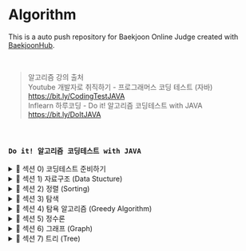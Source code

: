 # Algorithm
This is a auto push repository for Baekjoon Online Judge created with [BaekjoonHub](https://github.com/BaekjoonHub/BaekjoonHub).

<br>

> 알고리즘 강의 출처 <br> 
Youtube 개발자로 취직하기 - 프로그래머스 코딩 테스트 (자바) https://bit.ly/CodingTestJAVA  <br>
Inflearn 하루코딩 - Do it! 알고리즘 코딩테스트 with JAVA https://bit.ly/DoItJAVA 

<br>

### `Do it! 알고리즘 코딩테스트 with JAVA`

<details>
  
  <summary> 📌 섹션 0) 코딩테스트 준비하기 </summary>
  
  * #### `시간복잡도`
    * 보통 코딩테스트 문제는 시간 제한이 있다 (1~2초 내외)
    * 1초당 1억 번의 연산을 한 다고 대략 가정하면 되고, 최악의 연산 시간 (빅오표기법) 이 시간 제한 안에 수행될 수 있도록 문제 풀이를 진행해야 한다
    * 연산 횟수를 구하는 공식 : 알고리즘 시간 복잡도 X 데이터의 크기
    * 상수는 시간복잡도에서 제외하고, 가장 많이 중첩된 반복문 (ex. 이중, 3중 for문...) 이 수행시간이 제일 길기 때문에 시간복잡도의 기준으로 삼는다
    * 코테 문제를 한 번에 맞추면 정말 행운이지만, 문제가 틀렸다면, 1️⃣ 알맞은 알고리즘을 선택했는지 2️⃣ 비효율적인 로직이 쓰였는지, 어떻게 효율적으로 바꿀지 를 중심으로 고민할 것

  <br>
  
  * #### `디버깅`
    * 문제 풀다가 흠... 긴가민가 하는 부분에 디버깅을 찍고 돌려보자 (처음에는 로그를 찍는게 더 편하다고 생각하겠지만 디버깅이 더 괜찮대요)
    * 반복문에서 인덱스 범위 지정 오류 찾아보기
    * 잘못된 변수 사용 오류 찾아보기
    * 자료형 범위 오류 찾아보기 (int 형을 사용했는데 이상하게 음수가 나온다면 long 으로 바꿔보자, 이런 일이 꽤 빈번하게 발생하기 때문에 아예 초장부터 long으로 선언하고 문제 푸는게 정신건강에 이로울 수 있다)

</details>


<details>

  <summary> 📌 섹션 1) 자료구조 (Data Stucture) </summary>

  * #### `배열` 
    * 배열은 메모리의 연속 공간에 값이 채워져 있는 형태의 자료구조, 배열의 값은 인덱스를 통해 참조할 수 있으며, 선언한 자료형의 값만 저장할 수 있다.
    * 인덱스를 사용하여 값에 바로 접근할 수 있다.
    * 새로운 값을 삽입하거나 특정 인덱스에 있는 값을 삭제하기 어렵다. 값을 삽입하거나 삭제하려면 해당 인덱스 주변에 있는 값을 이동시키는 과정이 필요하다.
    * 배열의 크기는 선언할 때 지정할 수 있으며, 한 번 선언하면 크기를 늘리거나 줄일 수 없다.
    * 구조가 간단한 편 ➡️ 코테에서 많이 사용함

  <br>
  
  * #### `리스트` 
    * 리스트는 값과 포인터를 묶은 노드(값, 포인터를 쌍으로 갖는 기초 단위) 라는 것을 포인터로 연결한 자료구조다.
    * 인텍스가 없으므로 값에 접근하려면 Head 포인터부터 순서대로 접근해야 한다. ➡️ 값에 접근하는 속도가 느리다
    * 포인터로 연결되어 있으므로 데이터를 삽입하거나 삭제하는 연산 속도가 빠르다.
    * 선언할 때 크기를 별도로 지정하지 않아도 된다. ➡️ 리스트의 크기는 정해져 있지 않으며, 크기가 변하기 쉬운 데이터를 다룰 때 적절하다!
    * 포인터를 저장할 공간이 필요하므로, 배열보다는 구조가 복잡하다
    * 구현되어있는 ArrayList, LinkedList는 삽입, 삭제, 접근이 내부적으로 지원되기 때문에, 쌩 리스트를 구현하는 경우는 거의 없음 (쌩 리스트를 구현하는건 난이도가 상당히 높음)

  <br>
  
  * #### `구간 합` 
    * 구간 합은 합 배열을 이용하여 시간 복잡도를 더 줄이기 위해 사용하는 특수한 목적의 알고리즘이다.
    * <img width="404" alt="image" src="https://github.com/chujaeyeong/Algorithm/assets/123634960/97c6e441-36dd-472d-8d05-3c520c991e28">

    * 합 배열 S를 만드는 공식 : S[i] = S[i-1] + A[i]

    <br>

    * <img width="404" alt="image" src="https://github.com/chujaeyeong/Algorithm/assets/123634960/73367c95-5cbc-496e-9e44-21a423927ba4">

    * i에서 j까지의 구간 합을 구하는 공식 : S[j] - S[i-1]
   
  <br>

  * #### `투 포인터` 
    * 투포인터의 이동 원칙
    * 번호의 합이 M보다 크므로 큰 번호 index 를 내린다 : A[i] + A[j] > M일 때, j--;
    * 번호의 합이 M보다 작으므로 작은 번호 index를 올린다 : A[i] + A[j] < M일 때, i++;
    * 양쪽 포인터를 모두 이동시키고 count를 증가시킨다 : A[i] + A[j] == M일 때, i++; j--; count++;

  <br>

  * #### `슬라이딩 윈도우` 
    * 시간복잡도가 O(n) 이라 주어진 문제의 max값이 클 때 유용하게 사용할 수 있음.
    * 크기가 정해진 부분 문자열 (윈도우) 를 이동시키면서, 크기를 유지한 상태로 윈도우를 이동시키면서 조건에 맞는지 탐색하는 방법
    * <img width="506" alt="image" src="https://github.com/chujaeyeong/Algorithm/assets/123634960/62a62241-25e8-41e7-b294-a4c823e71b8f">

  <br>

  * #### `스택과 큐` 
    * 스택 : 삽입과 삭제 연산이 후입선출(LIFO)로 이루어져있는 자료구조로, 삽입과 삭제가 한 쪽에서만 일어나는 특징을 가짐
    * 스택은 깊이 우선 탐색 (DFS), 백트래킹 종류의 코테에서 효과적임. 후입선출은 개념 자체가 재귀 함수 알고리즘 원리와 일맥상통함 
      * top : 삽입과 삭제가 일어나는 위치
      * push : top 위치에 현재 있는 데이터를 삭제하고 확인하는 연산
      * peek : top 위치에 현재 있는 데이터를 단순 확인하는 연산
    * 큐 : 삽입 삭제 연산이 선입선출(FIFO)로 이루어져있는 자료구조로, 스택과는 다르게 삽입과 삭제가 양방향에서 일어나는 특징을 가짐
    * 큐는 너비 우선 탐색 (BFS) 에서 자주 사용하는 연산임
      * rear :큐에서 가장 끝 데이터를 가리키는 영역
      * front : 큐에서 가장 앞의 데이터를 가리키는 영역
      * add : rear 부분에 새로운 데이터를 삽입하는 연산
      * poll : front 부분에 있는 데이터를 삭제하고 확인하는 연산
      * peek : front에 있는 데이터를 확인할 때 사용하는 연산
    * 우선순위 큐도 있음 (들어간 순서와 산관 없이 우선순위가 높은 데이터가 먼저 나오는 자료구조, 큐 설정에 따라 front에 항상 최댓값 또는 최솟값이 위치함. 일반적으로 힙(heap, 트리 종류 中 1)을 이용해 구현)

</details>


<details>

  <summary> 📌 섹션 2) 정렬 (Sorting) </summary>

  * #### `버블 정렬 (Bubble Sort)`
    * 인접한 두 개의 데이터 크기를 비교해 정렬하는 방법
    * 간단하게 구현할 수는 있지만, 시간복잡도는 O(n²) 으로, 다른 정렬 알고리즘보다 속도가 느린 편
    * <img width="781" alt="image" src="https://github.com/chujaeyeong/Algorithm/assets/123634960/2fcfd32d-3a20-41b1-8f97-3fc436bc1179">

    * 그림과 같이 루프를 돌면서 인접한 데이터 간의 swap 연산으로 정렬함
    * 만약 특정한 루프의 전체 영역에서 swap이 한 번도 발생하지 않았다면, 그 영역 뒤에 있는 데이터가 모두 정렬되었다는 뜻이므로 프로세스를 종료해도 된다.
   
  <br>

  * #### `선택 정렬 (Selection Sort)`
    * 대상 데이터에서 최대나 최소 데이터를 데이터가 나열된 순으로 찾아가며 선택하는 방법
    * 선택 정렬은 구현 방법이 복잡하고, 시간 복잡도도 O(n²)으로 효율적이지 않아 코딩테스트에서는 많이 사용하지 않지만, 이를 응용하는 문제가 나올 수 있고 기술면접에서 간간히 물어봄
    * <img width="432" alt="image" src="https://github.com/chujaeyeong/Algorithm/assets/123634960/4442d2e7-2941-411d-932b-bbcac1f11c5e"> 

    * 남은 정렬 부분에서 최솟값 또는 최댓값을 찾는다 ➡️ 남은 정렬 부분에서 가장 앞에 있는 데이터와 선택된 데이터를 swap 한다 ➡️
      가장 앞에 있는 데이터의 위치를 변경해(index++) 남은 정렬 부분의 번위를 축소한다 ➡️ 전체 데이터 크기만큼 index가 커질 때까지, 즉 남은 정렬 부분이 없을 때까지 반복한다

  <br>

  * #### `삽입 정렬 (Insertion Sort)`
    * 이미 정렬된 데이터 범위에 정렬되지 않은 데이터를 적절한 위치에 삽입시켜 정렬하는 방법
    * 시간 복잡도는 버블정렬, 선택정렬과 동일하게 O(n²)으로 느린 편이지만, 구현하기 쉬운 편 (시간복잡도가 느려서 코테에서 자주 사용하지는 않는 정렬이지만 면접때 정렬 관련된 질문 나오는거에 대비해서 알아두면 좋다)
    * <img width="757" alt="image" src="https://github.com/chujaeyeong/Algorithm/assets/123634960/bcaa3e60-133f-4046-8609-d8db6c1a00de"> 

    * 선택 데이터를 현재 정렬된 데이터 범위 내에서 적절한 위치의 삽입하는 것이 삽입 정렬의 전부다
    * 현재 index에 있는 데이터 값을 선택한다 ➡️ 현재 선택한 데이터가 정렬된 데이터 범위에 삽입될 위치를 탐색한다 ➡️ 삽입 위치부터 index에 있는 위치까지 shift 연산을 수행한다
       ➡️ 전체 데이터의 크기만큼 index가 커질 때까지, 즉 선택할 데이터가 없을 떄까지 반복한다
    * 적절한 삽입 위치를 탐색하는 부분에서 이진 탐색 등과 같은 탐색 알고리즘을 사용하면 시간 복잡도를 줄일 수 있음!
  
  <br>
  
  * #### `퀵 정렬 (Quick Sort)`
    * 기준값 (pivort) 을 선정해 해당 값보다 작은 데이터와 큰 데이터로 분류하는 것을 반복해 정렬하는 알고리즘
    * 기준값이 어떻게 선정되는지가 시간 복잡도에 많은 영향을 미치고, 평균 시간 복잡도는 O(nlogn)이며 최악의 경우에는 시간 복잡도가 O(n²)이 됨
    * <img width="429" alt="image" src="https://github.com/chujaeyeong/Algorithm/assets/123634960/fcb767f9-8ce0-41c8-91ba-f962e1262a9e">
    * <img width="739" alt="image" src="https://github.com/chujaeyeong/Algorithm/assets/123634960/d91a2127-bb15-429b-bc1e-f6a79b0066ea">

    * pivort 선정을 운에 맡겨야되서 평균 시간 복잡도랑 최악 시간복잡도 차이가 심한 정렬이지만, 평균 시간 복잡도는 나름 준수한 편으로 코테에서는 종종 응용하는편 (재귀함수 활용)

  <br>
  
  * #### `병합 정렬 (Merge Sort)`
    * 분할 정복 (divide and conquer) 방식을 사용해서 데이터를 분할하고, 분할한 집합을 정렬하며 합치는 알고리즘, 시간 복잡도는 O(nlogn) 으로 준수한 편이다
    * <img width="346" alt="image" src="https://github.com/chujaeyeong/Algorithm/assets/123634960/444bc65b-03b6-4388-8804-0ec3a57feaeb">

    * 병합 정렬은 2개의 그룹을 병합하는 원리라는걸 꼭 숙지할 것 (투 포인터 활용, 앞 그룹은 정렬 시켜놓고 포인터 주고, 뒷 그룹은 정렬 안 되어있는 상태에서 병합 정렬을 쓰는 것)
  
  <br>
  
  * #### `기수 정렬 (Redix Sort)`
    * 기수 정렬은 값을 비교하지 않는 특이한 정렬
    * 값을 놓고 비교할 자릿수를 정한 다음, 해당 자릿수만 비교하는 정렬, 시간 복잡도는 O(kn) 이다 (여기서 k는 자릿수를 의미함)
    * 데이터가 굉장히 많은데, 각 데이터의 자릿수가 길지 않다면 시간 복잡도가 낮은 편이라 써먹어도 괜찮은 정렬임
    * 기수 정렬은 10개의 큐를 이용하는데, 각 큐는 값의 자릿수를 대표함 (0~9)
    * <img width="668" alt="image" src="https://github.com/chujaeyeong/Algorithm/assets/123634960/c4e5952f-0661-4cbe-b2f1-3e54a1142ff1"> 

</details>
    

<details>
  
  <summary> 📌 섹션 3) 탐색 </summary>

  * #### `DFS (깊이 우선 탐색)` 
    * 깊이 우선 탐색 (DFS : depth-first search) 은 그래프 완전 탐색 기법 중 하나이며, 그래프의 시작 노드에서 출발하여 탐색할 한 쪽 분기를 정하여 최대 깊이까지 탐색을 마친 후 다른 쪽 분기로 이동하여 다시 탐색을 수행하는 알고리즘이다
    * 재귀 함수르 구현하고, 스택 자료구조를 이용한다 (FILO)
    * 시간 복잡도는 O(V + E) (여기서 V : 노드 수 / E : 엣지 수 이다.)
    * DFS은 실제 구현 시 재귀함수를 이용하므로, 스택 오버플로에 유의해야함.
    * DFS는 한 번 방문한 노드를 다시 방문하면 안 되므로, 노드 방문 여부를 체크할 배열이 필요
    * <img width="796" alt="image" src="https://github.com/chujaeyeong/Algorithm/assets/123634960/eb8c56ef-d583-46fd-bba6-c8e21fe70050">
    * <img width="796" alt="image" src="https://github.com/chujaeyeong/Algorithm/assets/123634960/c174e576-08b8-4149-b665-6e3e78018c47">
    * <img width="796" alt="image" src="https://github.com/chujaeyeong/Algorithm/assets/123634960/52c51a6b-a9ae-4403-90d0-6cb159c434d1">

  <br>

  * #### `BFS (너비 우선 탐색)` 
    * 너비 우선 탐색 (BFS : breadth-first search) 도 DFS 와 동일하게 그래프를 완전 탐색하는 방법 중 하나고, 시작 노드에서 출발해 시작 노드를 기준으로 가까운 노드를 먼저 방문하면서 탐색하는 알고리즘이다
    * 선입선출 (FIFO) 이 특징이며, 큐 자료구조를 이용한다.
    * 시간복잡도는 O(V + E) (여기서 V : 노드 수 / E : 엣지 수 이다.) 로 DFS와 동일하다
    * 너비 우선 탐색은 탐색 시작 노드와 가까운 노드를 우선하여 탐색하므로, 목표 노드에 도착하는 경로가 여러 개일 때 최단 경로를 보장함
    * <img width="514" alt="image" src="https://github.com/chujaeyeong/Algorithm/assets/123634960/0546f3c4-de29-4fc3-a040-8e140ef83b55">

    * <img width="514" alt="image" src="https://github.com/chujaeyeong/Algorithm/assets/123634960/71449ec1-be28-43c3-b1d3-4af190f8dafb">

    * <img width="514" alt="image" src="https://github.com/chujaeyeong/Algorithm/assets/123634960/fe921be3-f553-41ef-b838-92f5db61674a">


  * #### `이진 탐색 (binary search)` 
    * 이진 탐색 이란, 데이터가 정렬되어 있는 상태에서 원하는 값을 찾아내는 알고리즘이다.
    * 대상 데이터의 중앙값과 찾고자 하는 값을 비교해 데이터의 크기를 절반씩 줄이면서 대상을 찾음
    * 이진탐색의 시간 복잡도는 O(logN)
    * 이진 탐색은 정렬 데이터에서 원하는 데이터를 탐색할 때 사용하는 가장 일반적인 알고리즘, 구현 및 원리가 비교적 간단해서 코테에 자주 출제되는 영역임 !
    * 다만, 이진 탐색은 데이터가 정렬되어 있어야 정상적으로 수행할 수 있으니까 이진 탐색 실행 전에 데이터 정렬은 필수임
    
    <br>
    
    * 이진 탐색 과정 (오름차순으로 정렬된 데이터 기준, 내림차순은 이 과정을 반대로 하면 됨.)
      * 1. 현재 데이터셋의 중앙값을 선택한다
        2. 중앙값 > 타깃 데이터 일 때, 중앙값 기준으로 왼쪽 데이터셋을 선택한다.
        3. 중앙값 < 타깃 데이터일 때, 중앙값 기준으로 오른쪽 데이터셋을 선택한다.
        4. 과정 1 ~ 3을 반복하다가, 중앙값 == 타깃 데이터일 때 이진 탐색을 종료한다.
           <img width="500" alt="image" src="https://github.com/chujaeyeong/Algorithm/assets/123634960/6780d232-b208-4e5d-be24-bf787159de42">
    
</details>


<details>

  <summary> 📌 섹션 4) 탐욕 알고리즘 (Greedy Algorithm) </summary>
  
  * #### `그리디 알고리즘 (탐욕법)` 
    * 그리디 알고리즘이란, 현재 상태에서 보는 선택지 중 최선의 선택지가 전체 선택지 중 최선의 선택지라고 가정하는 알고리즘이다.
    * 그리디 알고리즘의 크리티컬 포인트는, 그리디 알고리즘이 선택하는 최선의 선택지는 문제에서의 최적의 해(best answer) 를 보장하지 않는다는 점이다
    * 그래서 실제 코딩테스트에서 그리디 알고리즘을 적용할 수 있는지 판단하는 과정이 매우 중요함
    * 그리디 알고리즘의 수행 과정
      * 1. 해 선택 : 현재 상태에서 가장 최선이라고 생각되는 해를 선택한다.
        2. 적절성 검사 : 현재 선택한 해가 전체 문제의 제약 조건에 벗어나지 않는지 검사한다.
        3. 해 검사 : 현재까지 선택한 해 집합이 전체 문제를 해결할 수 있는지 검사한다. 전체 문제를 해결하지 못한다면, 1번으로 돌아가서 같은 과정을 반복한다.
  
</details>


<details>

  <summary> 📌 섹션 5) 정수론 </summary>

  * #### `소수 구하기 (에라토스테네스의 체)` 
    * 소수 (prime number) : 자신보다 작은 2개의 자연수를 곱해 만들 수 없는 1보다 큰 자연수, 1과 자기 자신 외에 약수가 존재하지 않는 수
    * 종종 소수를 판별하는 '소수 구하기' 문제가 종종 출제되는데, 소수를 구하는 대표적인 판별법으로는 **에라토스테네스의 체** 가 있음.
    * 에라토스테네스의 체의 원리
      * 1. 구하고자 하는 소수의 범위만큼 1차원 배열을 생성한다.
           <img width="562" alt="image" src="https://github.com/chujaeyeong/Algorithm/assets/123634960/48596866-1dfd-44fd-86f6-1df0186c201f">

        2. 2부터 시작하고 현재 숫자가 지워지지 않을 때는, 현재 선택된 숫자의 배수에 해당하는 수를 배열에서 끝까지 탐색하면서 지운다. **이때, 처음으로 선택된 숫자는 지우지 않는다. ➡️ 이게 소수임**
           
           <img width="562" alt="image" src="https://github.com/chujaeyeong/Algorithm/assets/123634960/797f9b81-3cb3-48f7-9092-dddb92ce474d">
           <img width="562" alt="image" src="https://github.com/chujaeyeong/Algorithm/assets/123634960/e734402a-16d2-40fa-bf34-8c9d85fc6053">

        4. 배열의 끝까지 2번을 반복한 후, 배열에서 남아있는 모든 수를 출력한다. ➡️ **소수 모두 출력**
           <img width="562" alt="image" src="https://github.com/chujaeyeong/Algorithm/assets/123634960/c19856e8-923b-46d4-93e8-e989d265ae35">
           <img width="562" alt="image" src="https://github.com/chujaeyeong/Algorithm/assets/123634960/241a9bfa-b495-43f8-b155-a2cd85065a14">
    
    <br>

    * 에라토스테네스의 체를 사용할 때 시간 복잡도
      * 에라토스테네스의 체를 구현하려면 이중 for문을 사용하는게 일반적이라, 시간복잡도는 O(N²)이다.
      * 그러나 실제 시간 복잡도는 최적화의 정도에 따라 다르겠지만, 배수를 삭제하는 연산으로 실제 구현에서 바깥쪽 for문을 생략하는 경우가 빈번하게 발생하기 때문에, 보~통은 구현하면 O(Nlog(logN))이 나온다
      * 그래서 소수 구하기 문제에서는 에라토스테네스의 체를 사용하는 것이 일반적인 방법으로 통용되고 있다.

  <br>
    
  * #### `오일러 피` 
    * 오일러 피 함수 P[N]의 정의는 1부터 N까지 범위에서 N과 서로소인 자연수의 개수를 뜻함
    * 오일러 피 함수는 증명 과정을 알고있어야 완벽하게 알 수 있다 (원리를 알면 풀고 모르면 접근하기가 힘든 문제, 근데 출제 빈도는 높지 않음)
    * 같은 정수론인 에라토스테네스의 체와 유사한 원리다
    * 오일러 피 함수의 원리
      * 1. 구하고자 하는 오일러 피의 범위만큼 배열을 자기 자신의 인덱스값으로 초기화한다.
           <img width="699" alt="image" src="https://github.com/chujaeyeong/Algorithm/assets/123634960/8cf80bfd-e52f-4896-aeaa-4f17f3f6a960">

        2. 2부터 시작해 현재 배열의 값과 인덱스가 같으면 (= 소수일 때) 현재 선택된 숫자(K)의 배수에 해당하는 수를 배열의 끝까지 탐색하며 **P[i] = P[i] - P[i]/K** 연산을 수행한다. (여기서 i는 K의 배수)
           <img width="825" alt="image" src="https://github.com/chujaeyeong/Algorithm/assets/123634960/6ea90054-2a0b-4649-ab4e-f6867df24ecc">
           <img width="825" alt="image" src="https://github.com/chujaeyeong/Algorithm/assets/123634960/85a63cde-2560-4579-9b26-8497f9dc593d">


        3. 배열의 끝까지 2번을 반복하여 오일러 피 함수를 완성한다.
           <img width="719" alt="image" src="https://github.com/chujaeyeong/Algorithm/assets/123634960/a2bd9620-ff10-4367-8079-84086a5b4639">


  <br>

  * #### `유클리드 호제법 (euclidean - algorithm)` 
    * 유클리드 호제법이란, 두 수의 최대 공약수를 구하는 알고리즘이다
    * 일반적으로 최대 공약수를 구하는 방법은 소인수 분해를 이용한 공통된 소수들의 곱으로 표현할 수 있지만, 유클리드 호제법을 이용하면 좀 더 간단하게 최대 공약수를 구할 수 있다
    * 유클리드 호제법을 수행하려면, 먼저 MOD (모드) 연산을 이해하고 있어야 한다. (% 나머지 구하는 연산)
    * MOD : 두 값을 나눈 나머지를 구하는 연산 (ex. 10 MOD 4 = 2, 10 % 4 = 2 와 같음)
    * MOD 연산으로 구현하는 유클리드 호제법
      * 1. 큰 수를 작은 수로 나누는 MOD 연산을 수행한다.
        2. 앞 단계에서의 작은 수와 MOD 연산 결괏값 (나머지) 으로 MOD 연산을 수행한다. (여기서 최대 공약수를 구하는 연산은 일반적으로 gcd 로 정의한다)
        3. 2번 단계를 반복하다가, 나머지가 0이 되는 순간의 작은 수를 최대 공약수로 선택한다.
           <img width="705" alt="image" src="https://github.com/chujaeyeong/Algorithm/assets/123634960/97b3dc0d-a97f-4af2-a5a1-70cb9442ec78">

    * 유클리드 호제법은 코딩테스트에서 재귀함수로 구현하는 편이다

</details>


<details>
  
  <summary> 📌 섹션 6) 그래프 (Graph) </summary>  

  * #### `그래프의 표현`
    * 그래프를 구현하는 방법은 총 3가지가 있다.
    * 1. **에지 리스트 (edge list)** <br>
      에지를 중심으로 그래프를 표현한다. 에지 리스트는 배열에 출발 노드, 도착 노드를 저장하여 에지를 표현하거나, 출발 노드, 도착 노드, 가중치를 저장하여 가중치가 있는 에지를 표현한다. <br>
      에지 리스트는 구현하기는 쉬운 반면, 특정 노드와 관련되어 있는 에지를 탐색하기 쉽지 않다는 단점이 있다. <br>
      에지 리스트는 벨만 포드나 크루스칼(MST) 알고리즘에 사용하며, 노드 중심 알고리즘에는 잘 사용하지 않는다.

      * 에지 리스트로 가중치 없는 그래프 표현하기
         
        <img width="527" alt="image" src="https://github.com/chujaeyeong/Algorithm/assets/123634960/cac47996-6359-4ece-841e-511447363894">

        가중치가 없는 그래프는 출발 노드와 도착 노드만 표현하므로, 배열의 행은 2개면 충분하다. 노드는 여러 자료형을 사용할 수 있으며, 다음의 경우 노드는 Integer형이다. <br>
        방향이 없는 그래프라면, [1, 2] 랑 [2, 1] 은 같은 표현이다.
        
      * 에지 리스트로 가중치 없는 그래프 표현하기
         
        <img width="527" alt="image" src="https://github.com/chujaeyeong/Algorithm/assets/123634960/88c55c40-0932-45cc-8f58-ff6423f25479">

        가중치가 있는 그래프는 행을 3개로 늘려 3번째 행에 가중치를 저장하면 된다.

    * 2. **인접 행렬 (adjacency matrix)** <br>
      인접행렬은 2차원 배열을 자료구조로 이용하여 그래프를 표현한다. 인접행렬은 에지 리스트와 다르게 노드 중심으로 그래프를 표현한다. <br>
      만약 노드가 5개인 그래프를 인접 행렬로 표현하려면, 5*5 로 표현하면 된다 (A[5][5] 이런식으로) <br>
      인접 행렬의 장점은, 구현이 쉽고 두 노드를 연결하는 에지의 여부와 가중치값은 배열에 직접 접근하면 바로 확인할 수 있다는 점이다. <br>
      하지만, 인접 행렬의 크리티컬 포인트는 노드와 관련되어 있는 에지를 탐색하려면 N번 접근해야하므로 노트 개수에 비해 에지가 적을 때에는 공간 효율성이 떨어지고, 노드 개수가 많은 경우 아예 2차원 배열 선언 자체를 할 수 없는 결함이 있다.
      (ex. 노드가 3만 개가 넘으면 java heap space 에러 발생)

      * 인접 행렬로 가중치 없는 그래프 표현하기

        <img width="591" alt="image" src="https://github.com/chujaeyeong/Algorithm/assets/123634960/35be90e4-c278-46d5-b066-1e1d0bddecac">

        예를 들어 3에서 4로 가는 에지가 있다면, 3행 4열에 1을 기록한다. (여기서 인덱스를 중심으로 1을 저장하는 이유는 가중치가 없기 때문)

      * 인접 행렬로 가중치가 있는 그래프 표현하기
     
        <img width="591" alt="image" src="https://github.com/chujaeyeong/Algorithm/assets/123634960/a2f5403b-594c-4000-a541-f7ae3a50c0c4">

        예를 들어 2에서 5로 향하는 에지가 있고, 그 에지의 가중치가 15라면, 2행 5열에 15를 기록하는 방식

    * 3. **인접 리스트 (adjacency list)** ⭐️ 가장 중요 <br>
      인접 리스트는 ArrayList 로 그래프를 표현한다. 노드 개수만큼 ArrayList를 선언해서 푸는 방식이며, 대부분 인접 리스트 방식으로 코딩테스트 문제를 풀게 된다. <br>
      그래프를 구현하는 다른 방법들에 비해 인접 리스트를 이용한 그래프 구현은 복잡한 편이다. 하지만, 노드와 연결되어 있는 에지를 탐색하는 시간은 매우 뛰어난 편이며, 노드 개수가 커도 공간 효율이 좋아 메모리 초과 에러가 발생하지 않는다. <br>
      이런 장점으로 실제 코딩테스트에서는 인접 리스트를 이용한 그래프 구현을 선호한다. 

      * 인접 리스트로 가중치 없는 그래프 표현하기

        <img width="591" alt="image" src="https://github.com/chujaeyeong/Algorithm/assets/123634960/73d98495-3ff3-4872-bdbf-cdfec0b6692e">

        인접 리스트에는 N번 노드와 연결되어 있는 노드를 배열의 위치 N에 연결된 노드 개수만큼 배열을 연결하는 방식으로 표현한다. <br>
        예를 들어, 노드 1과 연결된 2, 3 노드는 ArrayList[1]에 [2, 3]을 연결하는 방식으로 표현한다.

      * ⭐️ 인접 리스트로 가중치 있는 그래프 표현하기

        <img width="591" alt="image" src="https://github.com/chujaeyeong/Algorithm/assets/123634960/302089a7-1580-437d-84d9-d5359f570ae3">

        가중치가 있는 경우, 자료형을 클래스로 사용해야 한다 (예시에서는 Node 라는 클래스를 자료형으로 사용) 그 다음, (도착 노드, 가중치) 를 갖는 Node 클래스를 선언하여 ArrayList 에 사용한다. <br>
        예를 들어, 그림에서처럼 3 노드 정보를 넣고 싶으면, 먼저 Node 라는 클래스를 상단에 선언하고, A[3].add(New Node(4, 3)) 이런식으로 추가해주면 된다.

  <br>
  
  * #### `유니온 파인드 (union-find)`
    * 유니온 파인드는 일반적으로 여러 노드가 있을 때, 특정 2개의 노드를 연결해 1개의 집합으로 묶는 union 연산과 두 노드가 같은 집합에 속해 있는지를 확인하는 find 연산으로 구성되어있는 알고리즘이다.
    * 유니온 파인드는 union, find 연산을 완벽하게 이해하는 것이 핵심
    * 유니온 파인드만 가지고는 그래프 카테고리의 알고리즘이라고 묶는건 무리가 있지만, 그래프 알고리즘 문제에 많이 활용되기 때문에 알아두면 좋다
    
    <br>

    * union, find 연산
    * union 연산 : 각 노드가 속한 집합을 1개로 합치는 연산. 노드 a, b 가 a ∈ A, b ∈ B 일 떼 (a는 A의 원소, b는 B의 원소) union(a, b) 는 A ∪ B (A와 B의 합집합) 을 말한다.
    * find 연산 : 특정 노드 a에 관해 a가 속한 집합의 대표 노드를 반환하는 연산. 노드 a가 a ∈ A 일 때 (a는 A의 원소), find(a) 는 A집합의 대표 노드를 반환한다.
    
    <br>

    * 유니온 파인드의 알고리즘 구현 방법
    * 1. 1차원 배열을 이용하기

         <img width="680" alt="image" src="https://github.com/chujaeyeong/Algorithm/assets/123634960/18232f9c-fbbc-45be-a813-248b0035017e">

         처음에는 노드가 연결되어 있지 않으므로 각 노드가 대표 노드가 된다. 각 노드가 모두 대표 노드이므로 배열은 자신의 인덱스값으로 **초기화**한다.

      2. 2개의 노드를 선택해 각각의 대표 노드를 찾아 연결하는 union 연산 수행

         <img width="680" alt="image" src="https://github.com/chujaeyeong/Algorithm/assets/123634960/30929c1c-2e4b-4571-8a1b-94f582cb7936">

         1, 4와 5, 6을 union 연산으로 연결한다. 배열[4]는 1로, 배열[6]은 5로 업데이트한다. <br>
         1은 대표노드, 4는 자식 노드로 union 연산을 하므로, 배열[4]의 대표 노드를 1로 설정한 것이다. <br>
         ➡️ **다시 말해, 자식 노드로 들어가는 노드값 4를 대표 노드값 1로 변경한 것이다. 그 결과, 각각의 집합이었던 1, 4는 하나로 합쳐진다.** <br>
         ⭐️ union 연산을 할 때 항상 대표 노드끼리 연결해준다! 처음에는 노드간 연결이 하나도 되어있지 않을 때는 노드 모두가 대표 노드라 그냥 연결되지만, 연결 된 후에는 대표 노드끼리 연결해주게 된다. <br>
         그래서 union(4, 6) 으로 4와 6을 연결하려고 하면, 4와 6은 대표 노드가 아니기 때문에 4의 대표 노드 1에 6의 대표 노드 5을 연결한게 된다. 배열은 그럼 그림처럼 [1, 2, 3, 1, 1, 5] 가 된다.

      3. 자신이 속한 집합의 대표 노드를 찾는 연산인 find 연산을 수행 (대표 노드를 찾고, 그래프를 정돈하고, 시간복잡도를 향상시킴)

         <img width="680" alt="image" src="https://github.com/chujaeyeong/Algorithm/assets/123634960/62c3b6ea-e61b-4c57-a656-6ba6e633201d">
         
         ⭐️ find 연산 수행 과정
         * 1. 대상 노드 배열에 index값과 value값이 동일한지 확인한다.
           2. 동일하지 않으면 value값이 가리키는 index위치로 이동한다.
           3. 이동 위치의 index값과 value값이 같을 때까지 1~2 과정을 반복한다. (재귀 함수로 구현)
           4. 대표 노드에 도달하면 재귀 함수를 빠져나오면서 거치는 모든 노드값을 루트 노드값으로 변경한다.

         * find 연산 시 왜 시간복잡도가 줄어들까? : find 연산 과정을 위 그림에서 보면, 연산을 할 때 거치는 노드들이 대표 노드와 바료 연결되는 형태로 변경된다.
           이러면 추후 노드와 관련된 find 연산 속도가 O(1)로 변경된다. 한 번의 find 연산으로 **경로 압축**의 효과가 이루어지때문에 시간 복잡도가 줄어든다.

           <img width="634" alt="image" src="https://github.com/chujaeyeong/Algorithm/assets/123634960/120394e2-fe3e-4f92-9c26-877f4dd5efa7">

           이렇게 그림에서처럼 재귀 함수를 빠져나오면서 find 연산으로 값이 다 업데이트되니까 시간 복잡도 향상 효과가 있다.

  <br>
  
  * #### `위상 정렬 (topology sort)`
    * 위상 정렬이란, 사이클이 없는 방향 그래프에서 노드 순서를 찾는 알고리즘이다. (시간복잡도 : O(V + E))
    * 위상 정렬의 특징은 사이클이 없어야 한다는 것이다. 또한, 위상정렬에서는 항상 유일한 값으로 정렬되지 않으므로 정답이 여러 개일 수 있다.
    * 사이클이 존재하면 노드 간의 순서를 명확하게 정의할 수 없으므로 위상 정렬을 적용할 수 없다.

    <br>

    * 위상 정렬의 핵심 이론
    * 1. 진입 차수에 대한 이해 : 진입 차수(in-degree)는 자기 자신을 가리키는 에지의 개수이다.

         <img width="572" alt="image" src="https://github.com/chujaeyeong/Algorithm/assets/123634960/a10a6651-f564-4e96-b260-7ff2532d9d34">

         <img width="572" alt="image" src="https://github.com/chujaeyeong/Algorithm/assets/123634960/da927a23-15cb-4d82-9c8c-66bbf31e38df">

         그림에서 그래프는 ArrayList 로 표현했고, 그래프는 사이클이 없는 상태이다. <br>
         진입 차수 배열 D를 업데이트한다. 1에서 2, 3을 가리키고 있으므로, D[2], D[3] 을 각각 1만큼 증가시신다.

       2. 위상 정렬 배열에 진입 차수가 0인 노드의 값을 저장 
     
          <img width="572" alt="image" src="https://github.com/chujaeyeong/Algorithm/assets/123634960/ba8ac2fa-2e03-4f05-88ae-054afacfb578">

          <img width="572" alt="image" src="https://github.com/chujaeyeong/Algorithm/assets/123634960/88b1c569-a9e6-42ba-ae96-24ce77ff13e1">

          진입 차수 배열에서 진입 차수가 0인 노드를 선택하고, 선택된 노드를 정렬 배열에 저장, 그 후 인접 리스트에서 선택된 노드가 가리키는 노드들의 진입 차수를 1씩 뺀다.

       3. 2번 과정 반복 후 위상 정렬 배열 종료
     
          <img width="572" alt="image" src="https://github.com/chujaeyeong/Algorithm/assets/123634960/130a0f6f-039c-43cc-9912-5312497ef002">


    <br>

    * 위상 정렬의 수행 과정
      * 1. 진입 차수가 0인 노드를 큐에 저장한다.
        2. 큐에서 데이터를 poll해서 해당 노드를 탐색 결과에 추가하고, 해당 노드가 가리키는 노드의 진입 차수를 1씩 감소한다.
        3. 감소했을 때 진입 차수가 0이 되는 노드를 큐에 offer 한다.
        4. 큐가 빌 때까지 1~3번 과정을 반복한다.
  
  <br>
  
  * #### `다익스트라 알고리즘 (dijkstra algorithm)`
    * 다익스트라 알고리즘은 그래프에서 최단 거리를 구하는 알고리즘이다.
    * 에지는 모두 양수 라는 특징을 가지고 있으며, 다익스트라 알고리즘의 시간복잡도는 O(ElogV) 이다.
    * 특정 노드에서 다른 노드들의 최단 거리를 구하는 문제가 주어졌을 때, 다익스트라 알고리즘을 사용해서 문제를 풀면 된다.
    
    <br>
    
    * 다익스트라 알고리즘의 핵심 이론
      * 1. 인접 리스트로 그래프 구현하기
           
           <img width="631" alt="image" src="https://github.com/chujaeyeong/Algorithm/assets/123634960/7b4790f3-3325-4355-9ee1-90f5756d927f">

           다익스트라 알고리즘은 인접 행렬로 구현해도 되지만, 시간 복잡도 측면에서 N의 크기가 클 것을 대비하여 인접 리스트를 선택해서 구현하는 것이 좋다. (N이 커지면 인접 행렬(2차원배열)이 만들어지지 않기 때문에) <br>
           그래프의 연결을 표현하기 위해 인접 리스트에 연결한 배열의 자료형은 (노드, 가중치) 와 같은 형태로 선언하여 연결한 점도 참고

        2. 최단 거리 배열 초기화하기
           
           <img width="631" alt="image" src="https://github.com/chujaeyeong/Algorithm/assets/123634960/f0b1c2f6-3194-426e-a37a-e24ea7eb316d">

           최단 거리 배열을 만들고, 출발 노드는 0, 이외의 노드는 무한으로 초기화한다. 이때, 무한은 적당히 큰 값을 사용하면 된다. (ex. 99,999,999 같은 엄청 큰 임의의 값)

        3. 값이 가장 작은 노드 고르기
           
           <img width="631" alt="image" src="https://github.com/chujaeyeong/Algorithm/assets/123634960/5a5cda09-a82b-4571-ad84-9a9b3cd9e177">

           최단 거리 배열에서 현재 값이 가장 작은 노드를 고른다. 여기서는 값이 0인 출발 노드에서 시작하면 된다.

        4. 최단 거리 배열 업데이트하기

           <img width="631" alt="image" src="https://github.com/chujaeyeong/Algorithm/assets/123634960/91d9ba9a-57d3-406c-b8c8-669eb5eb0b30">

           선택된 노드에 연결된 에지의 값을 바탕으로 다른 노드의 값을 업데이트한다. 연결 노드의 최단 거리는 두 값 중 더 작은 값으로 업데이트한다.

        5. 3~4 과정을 반복해서 최단 거리 배열 완성하기

           <img width="631" alt="image" src="https://github.com/chujaeyeong/Algorithm/assets/123634960/21d070e3-cb74-4e61-984f-732bbfe1c2ef">

           과정 4에서 선택된 노드가 될 때마다 다시 선택되지 않도록 방문 배열을 만들어 처리하고, 모든 노드가 선택될 때까지 반복하면 최단 거리 배열이 완성된다.
  
  <br>

  * #### `벨만-포드 알고리즘 (bellman-ford algorithm)`
    * 벨만-포드 알고리즘은 그래프에서 최단 거리를 구하는 알고리즘이다. (그래프 최단 거리를 구하는 알고리즘의 종류는 다익스트라, 벨만-포드, 플로이드-워셜 알고리즘이 있다.)
    * 벨만-포드 알고리즘의 기능은 다익스트라 알고리즘과 동일하게 특정 출발 노드에서 다른 모든 노드까지의 최단 경로를 탐색한다는 것이다.
    * 그러나 다익스트라 알고리즘과는 다르게 음수 가중치 에지가 있어도 수행할 수 있으며, **전체 그래프에서 음수 사이클의 존재 여부를 판단**할 수 있다는 점이다.
    * 벨만-포드 알고리즘의 시간복잡도는 O(VE) 이다.

    <br>

    * 벨만-포드 알고리즘의 핵심 이론
      * 1. 에지 리스트로 그래프를 구현하고, 최단 경로 리스트 초기화하기

           <img width="631" alt="image" src="https://github.com/chujaeyeong/Algorithm/assets/123634960/c8217913-6af2-4f9f-94a7-b0ff7c9d1e58">

           벨만-포드 알고리즘은 에지 중심으로 동작하므로 그래프를 **에지 리스트** 로 구현한다. 또한, 최단 경로 리스트를 출발 노드는 0, 나머지 노드는 무한대로 초기화한다.

        2. 모든 에지를 확인해서 정답 리스트 업데이트하기

           <img width="631" alt="image" src="https://github.com/chujaeyeong/Algorithm/assets/123634960/4d0f764c-b685-4e59-8aa6-5b0095336607">

           에지의 개수는 사이클이 생기지 않도록 노드 개수 - 1 을 해줘야 한다. <br>
           D[s] != ∞ 이며 D[e] > D[s] + w 일 때, D[e] = D[s] + w 로 리스트의 값을 업데이트한다. <br>
           노드 개수가 N이고, 음수 사이클이 없을 때 업데이트 반복 횟수가 K번이라면 해당 시점에 정답 리스트의 값은 시작점에서 K개의 에지를 사용했을 때 각 노드에 대한 최단거리이다. <br>
           음수 사이클이 없을 때, N-1번 에지 사용 횟수를 반복하면 출발 노드와 모든 노드 간의 최단 거리를 알려 주는 정답 리스트가 완성된다.

        3. ⭐️ 음수 사이클 유무 확인하기

           <img width="631" alt="image" src="https://github.com/chujaeyeong/Algorithm/assets/123634960/e6191559-7913-4b37-9b33-a76fc364fc7e">

           N-1 에지 사용 횟수를 반복하고나서, 다시 벨만-포드 알고리즘을 실행해서 만약 업데이트 되는 노드가 발생했을 경우, N-1 에지 사용 횟수보다 N에지 사용 횟수가 더 최단 거리라는 얘기가 된다. (사이클이 일어난다는 소리) <br>
           이런 경우, 도출한 정답 리스트가 무의미하고, 최단 거리를 찾을 수 없는 사이클이 있는 그래프라는 소리니까 음수 사이클이 있다는 소리다. <br>
           그래서 3번까지 과정을 거치면 음수 사이클이 존재하는 그래프인지 확인할 수 있다.

  <br>

  * #### `플로이드-워셜 알고리즘 (floyd-warshall algorithm)`
    * 플로이드-워셜 알고리즘은 다익스트라, 벨만-포드 알고리즘과 유사하게 그래프에서 최단 거리를 구하는 알고리즘이다.
    * 두 알고리즘과의 차이점은 시작점을 고려하지 않고 모든 노드 간에 최단 거리를 탐색하는 것이다.
    * 음주 가중치 에지가 있어도 수행할 수 있으며(음수 사이클이 있으면 X), 동적 계획법의 원리를 이용하여 알고리즘에 접근한다.
    * 플로이드-워셜 알고리즘의 시간 복잡도는 O(V³) 이다. ➡️ N의 개수가 100, 200개 이런 식으로 작게 나오면 플로이드-워셜 알고리즘을 사용해야 되는지 의심해볼 수 있다.

    <br>

    * 플로이드-워셜 알고리즘의 핵심 이론
      * A노드에서 B노드까지 최단 경로를 구했다고 가정했을 때, 최단 경로 위에 K노드가 존재한다면 그것을 이루는 부분 경로 역시 최단 경로라는 점 <br>
        ex. 1에서 5까지 가는 최단 경로를 구했다고 가정하면, 1에서 4까지의 최단 경로와 4에서 5까지의 최단 경로 역시 1에서 5까지의 최단 경로에서 나올 수 밖에 없다
       
      * 1번에서 도출한 플로이드-워셜 알고리즘의 점화식 : **D[S][E] = Math.min(D[S][E], D[S][K] + D[K][E])**

    <br>

    * 플로이드-워셜 알고리즘의 구현 방법
      * 1. 리스트를 선언하고 초기화하기
           
           <img width="631" alt="image" src="https://github.com/chujaeyeong/Algorithm/assets/123634960/1c0863e9-3d04-48bc-959f-6a0bbee9e542">

           S와 E값이 같은 칸은 모드 0으로, 나머지 칸은 무한대로 초기화 한다. (S == E는 자기 자신에게 가는 데 걸리는 최단 경로값을 의미하기 때문)

        2. 최단 거리 리스트에 그래프 데이터 저장하기

           <img width="631" alt="image" src="https://github.com/chujaeyeong/Algorithm/assets/123634960/776d091b-9a29-409f-94c5-2aceac56441f">

           D[S][E] = W 로 에지의 정보를 리스트에 입력한다. (여기서 W는 가중치를 의미함) ➡️ 인접 행렬로 표현

        3. ⭐️ 점화식으로 리스트 업데이트하기 (3중 for문 형태로 반복하면서 리스트 값을 업데이트)

           <img width="631" alt="image" src="https://github.com/chujaeyeong/Algorithm/assets/123634960/9a939a6c-4422-417a-b96e-cedab90ba838">

           여기서 완성된 리스트는 모든 노드 간의 최단 거리를 알려준다. (ex. 1번 -> 5번 최단 거리는 D[1][6]=6)

  <br>

  * #### `최소 신장 트리 (minimum spanning tree, MST) - 크루스칼`
    * 최소 신장 트리란, 그래프에서 모든 노드를 연결할 때 사용된 에지들의 가중치의 합을 최소로 하는 트리다.
    * 최소 신장 트리의 특징은 ① 사이클이 포함되면 가중치의 합이 최소가 뒬 수 없으므로 사이클을 포함하지 않는다, ② N개의 노드가 있으면 최소 신장 트리를 구성하는 에지의 개수는 항상 N-1 개다.

    <br>
    
    * 최소 신장 트리의 핵심 이론
      * 1. 에지 리스트로 그래프를 구현하고 유니온 파인드 리스트로 초기화하기 (사이클 판별을 위함)
       
           <img width="631" alt="image" src="https://github.com/chujaeyeong/Algorithm/assets/123634960/eabdcb5f-28dc-4910-a861-ac1928bdb626">

           최소 신장 트리는 데이터를 노드가 아닌 에지 중심으로 저장한다. 그래서 인접 리스트가 아닌 **에지 리스트** 형태로 저장한다. <br>
           이 리스트는 일반적으로 노드 변수 2개와 가중치 변수로 구성된다. 사이클 처리를 위한 유니온 파인드 리스트도 함께 초기화한다. 리스트의 인덱스를 해당 자리의 값으로 초기화하면 된다.

        2. 그래프 데이터를 가중치 기준으로 정렬하기
       
           <img width="631" alt="image" src="https://github.com/chujaeyeong/Algorithm/assets/123634960/7f2096bb-89d7-4daa-b791-bdc23f35aef2">

           에지 리스트에 담긴 그래프 데이터를 가중치 기준으로 오름차순 정렬한다.

        3. 가중치가 낮은 에지부터 연결 시도하기
       
           <img width="631" alt="image" src="https://github.com/chujaeyeong/Algorithm/assets/123634960/af7c6b79-f62d-41df-9e57-bc907c97f55e">

           가중치가 낮은 에지부터 순서대로 선택해서 연결을 시도한다. 이때, 바로 연결하지 않고, 이 에지를 연결했을 때 그래프에 사이클 형성 유무를 find 연산을 이용해서 확인한 후 사이클이 형성되지 않을 때만 union 연산을 이용해서 두 노드를 연결한다.

        4. 과정 3번을 연결한 에지의 개수가 N-1이 될 때까지 반복

           <img width="631" alt="image" src="https://github.com/chujaeyeong/Algorithm/assets/123634960/3096018d-7443-4a37-84db-a3203d694d07">

        5. 총 에지 비용 출력하기

           <img width="631" alt="image" src="https://github.com/chujaeyeong/Algorithm/assets/123634960/e659a6e4-fe71-4e1f-be64-caba28fc172e">

</details>


<details>
  
  <summary> 📌 섹션 7) 트리 (Tree) </summary>

  * #### `트리 알아보기`
    * 트리는 노드와 에지로 연결된 그래프의 특수한 형태다. (그래프의 표현으로도 트리를 표현할 수 있다.)
    * 트리는 그래프이지만 순환 구조를 지니고 있지 않고, 1개의 루트 노드가 존재한다. 
    * 루트 노드를 제외한 노드는 단 1개의 부모 노드를 갖는다.
    * 트리의 부분 트리 역시 트리의 모든 특징을 따른다.
    * ➡️ 트리에서 임의의 두 노드를 이어주는 경로는 유일하다!
    
    <br>
    
    * 트리의 구성 요소

      <img width="631" alt="image" src="https://github.com/chujaeyeong/Algorithm/assets/123634960/6080c8f1-6bfb-4610-b355-deaee6899b3d">

      <img width="631" alt="image" src="https://github.com/chujaeyeong/Algorithm/assets/123634960/8ed1b5d2-3fcd-4245-be61-7192d000ef57">

    * 코딩테스트에서의 트리
      * 1. 그래프로 푸는 트리 문제 : 노드와 에지를 인접리스트로 표현할 수 있으니까 이걸 활용해서 DFS, BFS 알고리즘으로 표현해서 문제를 풀 수 있다. 
        2. 트리만을 위한 문제 : 트리 중에서 이진 트리, ⭐️세그먼트 트리(index tree), ⭐️최소 공통 조상(LCA) 를 활용해서 문제를 풀 수 있다. 특히 세그먼트 트리와 LCA는 1차원 배열로 트리를 표현한다.

      


      




  
</details>





